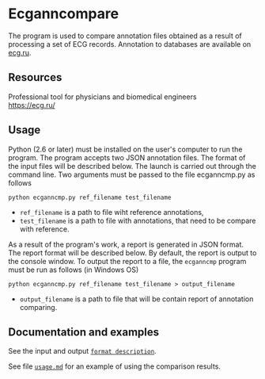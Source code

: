 # Ecganncompare

The program is used to compare annotation files obtained as a result of processing a set of ECG records. 
Annotation to databases are available on [ecg.ru](https://ecg.ru/).

## Resources

Professional tool for physicians and biomedical engineers  
https://ecg.ru/

## Usage

Python (2.6 or later) must be installed on the user's computer to run the program.
The program accepts two JSON annotation files. The format of the input files will be described below.
The launch is carried out through the command line.
Two arguments must be passed to the file ecganncmp.py as follows

    python ecganncmp.py ref_filename test_filename

- `ref_filename` is a path to file wiht reference annotations,
- `test_filename` is a path to file with annotations, that need to be compare with reference.

As a result of the program's work, a report is generated in JSON format.
The report format will be described below.
By default, the report is output to the console window.
To output the report to a file, the `ecganncmp` program must be run as follows (in Windows OS)

    python ecganncmp.py ref_filename test_filename > output_filename

- `output_filename` is a path to file that will be contain report of annotation comparing.

## Documentation and examples

See the input and output [`format description`](./formats.md).

See file [`usage.md`](./usage.md) for an example of using the comparison results.
